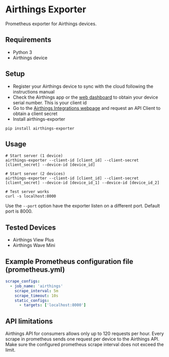# Airthings Exporter

Prometheus exporter for Airthings devices.

## Requirements

- Python 3
- Airthings device

## Setup

- Register your Airthings device to sync with the cloud following the instructions manual
- Check the Airthings app or the [web dashboard](https://dashboard.airthings.com) to obtain your device serial number. This is your client id
- Go to the [Airthings Integrations webpage](https://dashboard.airthings.com/integrations/api-integration) and request an API Client to obtain a client secret
- Install airthings-exporter
```shell
pip install airthings-exporter
```

## Usage

```shell
# Start server (1 device)
airthings-exporter --client-id [client_id] --client-secret [client_secret] --device-id [device_id]

# Start server (2 devices)
airthings-exporter --client-id [client_id] --client-secret [client_secret] --device-id [device_id_1] --device-id [device_id_2]

# Test server works
curl -s localhost:8000
```

Use the `--port` option have the exporter listen on a different port. Default port is 8000.

## Tested Devices

- Airthings View Plus
- Airthings Wave Mini

## Example Prometheus configuration file (prometheus.yml)

```yml
scrape_configs:
  - job_name: 'airthings'
    scrape_interval: 5m
    scrape_timeout: 10s
    static_configs:
      - targets: ['localhost:8000']
```

## API limitations

Airthings API for consumers allows only up to 120 requests per hour. Every scrape in prometheus sends one request per device to the Airthings API. Make sure the configured prometheus scrape interval does not exceed the limit.
